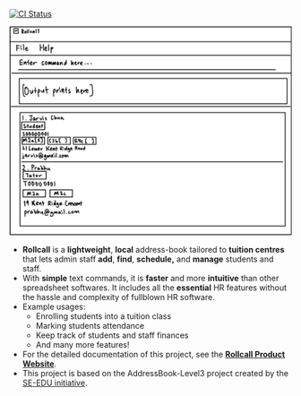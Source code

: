 [![CI Status](https://github.com/se-edu/addressbook-level3/workflows/Java%20CI/badge.svg)](https://github.com/AY2526S1-CS2103T-F14a-4/tp/actions)

![Ui](docs/images/Ui.png)

* **Rollcall** is a **lightweight**, **local** address-book tailored to **tuition centres** that lets admin staff **add**, **find**, **schedule,** and **manage** students and staff.
* With **simple** text commands, it is **faster** and more **intuitive** than other spreadsheet softwares. It includes all the **essential** HR features without the hassle and complexity of fullblown HR software.
* Example usages:
  * Enrolling students into a tuition class
  * Marking students attendance
  * Keep track of students and staff finances
  * And many more features!
* For the detailed documentation of this project, see the **[Rollcall Product Website](https://ay2526s1-cs2103t-f14a-4.github.io/tp/)**.
* This project is based on the AddressBook-Level3 project created by the [SE-EDU initiative](https://se-education.org).
